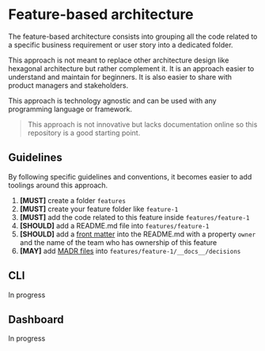 # Feature-based architecture

The feature-based architecture consists into grouping all the code related to a specific business requirement or user story into a dedicated folder.

This approach is not meant to replace other architecture design like hexagonal architecture but rather complement it. It is an approach easier to understand and maintain for beginners. It is also easier to share with product managers and stakeholders.

This approach is technology agnostic and can be used with any programming language or framework.

> This approach is not innovative but lacks documentation online so this repository is a good starting point.

## Guidelines

By following specific guidelines and conventions, it becomes easier to add toolings around this approach.

1. **[MUST]**    create a folder `features`
2. **[MUST]**    create your feature folder like `feature-1`
3. **[MUST]**    add the code related to this feature inside `features/feature-1`
4. **[SHOULD]**  add a README.md file into `features/feature-1`
5. **[SHOULD]**  add a [front matter](https://dev.to/dailydevtips1/what-exactly-is-frontmatter-123g) into the README.md with a property `owner` and the name of the team who has ownership of this feature
6. **[MAY]**     add [MADR files](https://adr.github.io/madr/) into `features/feature-1/__docs__/decisions`

## CLI

In progress

## Dashboard

In progress
